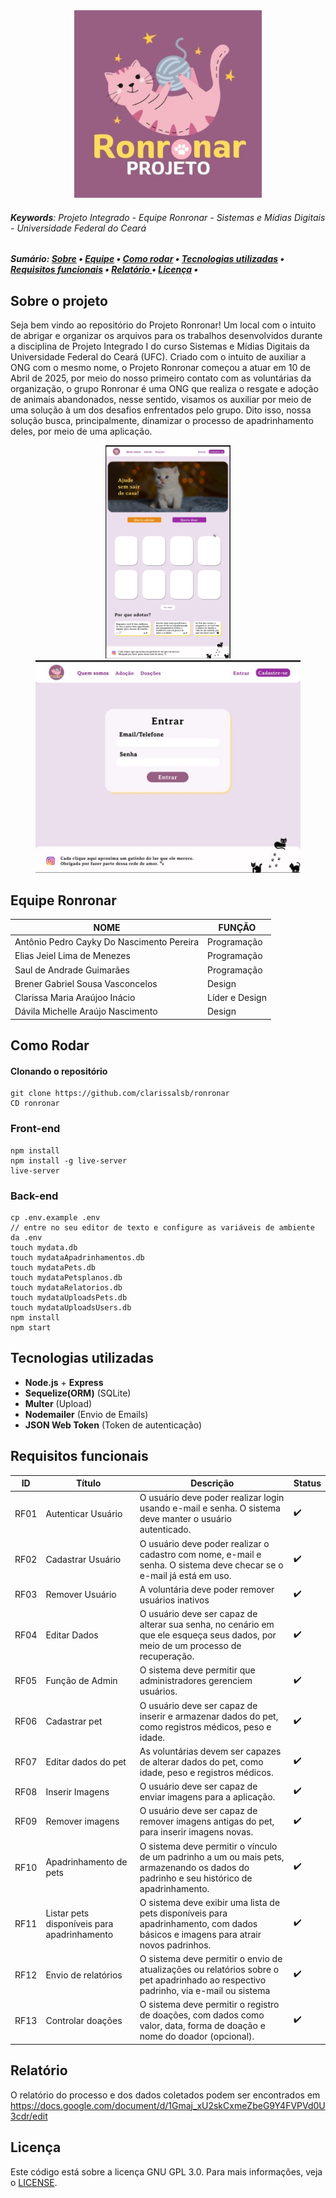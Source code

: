 <div align="center" name="inicio">
 <a href="*"><img title="Logo Projeto Ronronar" src="Imagens/Logo Projeto Ronronar.jpg" style="width:300px;" />
 </a>
</div>

###### **Keywords**: Projeto Integrado - Equipe Ronronar - Sistemas e Mídias Digitais - Universidade Federal do Ceará

<h5>
    Sumário:
    <a href="#sobre">Sobre</a> •
    <a href="#equipe">Equipe</a> •
    <a href="#rodar">Como rodar</a> •
    <a href="#tecnologias">Tecnologias utilizadas</a> •
    <a href="#requisitos">Requisitos funcionais</a> •
    <a href="#documento">Relatório </a> •
    <a href="#license"> Licença</a> • 
</h5>

<a name="sobre"></a>

 ## Sobre o projeto

 Seja bem vindo ao repositório do Projeto Ronronar! Um local com o intuito de abrigar e organizar os arquivos para os trabalhos desenvolvidos durante a disciplina de Projeto Integrado I do curso Sistemas e Mídias Digitais da Universidade Federal do Ceará (UFC). Criado com o intuito de auxiliar a ONG com o mesmo nome, o Projeto Ronronar começou a atuar em 10 de Abril de 2025, por meio do nosso primeiro contato com as voluntárias da organização, o grupo Ronronar é uma ONG que realiza o resgate e adoção de animais abandonados, nesse sentido, visamos os auxiliar por meio de uma solução à um dos desafios enfrentados pelo grupo. Dito isso, nossa solução busca, principalmente, dinamizar o processo de apadrinhamento deles, por meio de uma aplicação.

 <div align="center" name="mockups">
  <a href="*"><img title="rascunho da homepage"src="Imagens/Homepage rascunho.jpeg" style="width:200px;"></a>
  <a href="*"><img title="rascunho do login"src="Imagens/Login rascunho.jpeg" style="height:340px;"></a>
 </div>

<a name="equipe"></a>

 ## Equipe Ronronar

 | NOME                                     | FUNÇÃO                 |
 | -----------------------------------------| -----------------------|
 | Antônio Pedro Cayky Do Nascimento Pereira| Programação            |
 | Elias Jeiel Lima de Menezes              | Programação            |
 | Saul de Andrade Guimarães                | Programação            |
 | Brener Gabriel Sousa Vasconcelos         | Design                 |
 | Clarissa Maria Araújoo Inácio            | Líder e Design         |
 | Dávila Michelle Araújo Nascimento        | Design                 |

<a name="rodar"></a>

## Como Rodar

#### Clonando o repositório
```
git clone https://github.com/clarissalsb/ronronar
CD ronronar
```
### Front-end
```
npm install
npm install -g live-server
live-server
```

### Back-end
```
cp .env.example .env
// entre no seu editor de texto e configure as variáveis de ambiente da .env
touch mydata.db
touch mydataApadrinhamentos.db
touch mydataPets.db
touch mydataPetsplanos.db
touch mydataRelatorios.db
touch mydataUploadsPets.db
touch mydataUploadsUsers.db
npm install
npm start
```

<a name="tecnologias"></a>

 ## Tecnologias utilizadas

 * **Node.js** + **Express**
 * **Sequelize(ORM)** (SQLite)
 * **Multer** (Upload)
 * **Nodemailer** (Envio de Emails)
 * **JSON Web Token** (Token de autenticação)

<a name="requisitos"></a>

 ## Requisitos funcionais

 |  ID  |           Título            |    Descrição     | Status |
 |------|-----------------------------|------------------|--------|
 | RF01 | Autenticar Usuário          |O usuário deve poder realizar login usando e-mail e senha. O sistema deve manter o usuário autenticado.                  |    ✔️    |
 | RF02 | Cadastrar Usuário           |O usuário deve poder realizar o cadastro com nome, e-mail e senha. O sistema deve checar se o e-mail já está em uso.                  |    ✔️    |
 | RF03 | Remover Usuário             |A voluntária deve poder remover usuários inativos          |    ✔️    |
 | RF04 | Editar Dados                |O usuário deve ser capaz de alterar sua senha, no cenário em que ele esqueça seus dados, por meio de um processo de recuperação.                  |    ✔️   |
 | RF05 | Função de Admin               |O sistema deve permitir que administradores gerenciem usuários.                  |    ✔️    |
 | RF06 | Cadastrar pet             |O usuário deve ser capaz de inserir e armazenar dados do pet, como registros médicos, peso e idade.                  |    ✔️    |
 | RF07 | Editar dados do pet            |As voluntárias devem ser capazes de alterar dados do pet, como idade, peso e registros médicos.              |    ✔️    |
 | RF08 | Inserir Imagens            |O usuário deve ser capaz de enviar imagens para a aplicação.                | ✔️    |
 | RF09 | Remover imagens         |O usuário deve ser capaz de remover imagens antigas do pet, para inserir imagens novas.                  |   ✔️    |
 | RF10 | Apadrinhamento de pets             |O sistema deve permitir o vínculo de um padrinho a um ou mais pets, armazenando os dados do padrinho e seu histórico de apadrinhamento.                     |    ✔️   |
 | RF11 | Listar pets disponíveis para apadrinhamento      |O sistema deve exibir uma lista de pets disponíveis para apadrinhamento, com dados básicos e imagens para atrair novos padrinhos.                    |    ✔️    |
 | RF12 | Envio de relatórios         |O sistema deve permitir o envio de atualizações ou relatórios sobre o pet apadrinhado ao respectivo padrinho, via e-mail ou sistema                    |   ✔️    |          
 | RF13 | Controlar doações      | O sistema deve permitir o registro de doações, com dados como valor, data, forma de doação e nome do doador (opcional).                    |    ✔️   |                   

<a name="documento"></a>

## Relatório

O relatório do processo e dos dados coletados podem ser encontrados em 
https://docs.google.com/document/d/1Gmaj_xU2skCxmeZbeG9Y4FVPVd0U3cdr/edit

<a name="license"></a>

## Licença

Este código está sobre a licença GNU GPL 3.0. Para mais informações, veja o [LICENSE](LICENSE).
